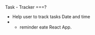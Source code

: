 Task - Tracker ===?
 
-   Help user to track tasks Date and time
-   + reminder eate React App.





